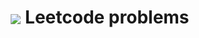 <h1 align="center"><a href="https://https://leetcode.com/codedevjk/" target="blank"><img align="center" src="https://upload.wikimedia.org/wikipedia/commons/1/19/LeetCode_logo_black.png" /></a>
Leetcode problems</h1>
<br/>

